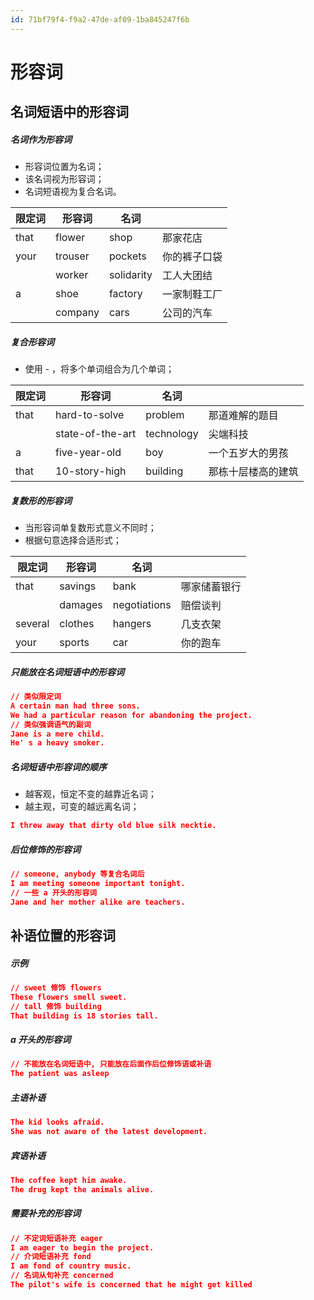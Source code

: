 ```yaml
---
id: 71bf79f4-f9a2-47de-af09-1ba845247f6b
---
```


# 形容词

## 名词短语中的形容词

##### 名词作为形容词

- 形容词位置为名词；
- 该名词视为形容词；
- 名词短语视为复合名词。

| 限定词 | 形容词  | 名词       |              |
| ------ | ------- | ---------- | ------------ |
| that   | flower  | shop       | 那家花店     |
| your   | trouser | pockets    | 你的裤子口袋 |
|        | worker  | solidarity | 工人大团结   |
| a      | shoe    | factory    | 一家制鞋工厂 |
|        | company | cars       | 公司的汽车   |

##### 复合形容词

- 使用 - ，将多个单词组合为几个单词；

| 限定词 | 形容词           | 名词       |                    |
| ------ | ---------------- | ---------- | ------------------ |
| that   | hard-to-solve    | problem    | 那道难解的题目     |
|        | state-of-the-art | technology | 尖端科技           |
| a      | five-year-old    | boy        | 一个五岁大的男孩   |
| that   | 10-story-high    | building   | 那栋十层楼高的建筑 |

##### 复数形的形容词

- 当形容词单复数形式意义不同时；
- 根据句意选择合适形式；

| 限定词  | 形容词  | 名词         |              |
| ------- | ------- | ------------ | ------------ |
| that    | savings | bank         | 哪家储蓄银行 |
|         | damages | negotiations | 赔偿谈判     |
| several | clothes | hangers      | 几支衣架     |
| your    | sports  | car          | 你的跑车     |

##### 只能放在名词短语中的形容词

```json
// 类似限定词
A certain man had three sons.
We had a particular reason for abandoning the project.
// 类似强调语气的副词
Jane is a mere child.
He' s a heavy smoker.
```

##### 名词短语中形容词的顺序

- 越客观，恒定不变的越靠近名词；
- 越主观，可变的越远离名词；

```json
I threw away that dirty old blue silk necktie.
```

##### 后位修饰的形容词

```json
// someone, anybody 等复合名词后
I am meeting someone important tonight.
// 一些 a 开头的形容词
Jane and her mother alike are teachers.
```

## 补语位置的形容词

##### 示例

```json
// sweet 修饰 flowers
These flowers smell sweet.
// tall 修饰 building
That building is 18 stories tall.
```

##### a 开头的形容词

```json
// 不能放在名词短语中, 只能放在后面作后位修饰语或补语
The patient was asleep
```

##### 主语补语

```json
The kid looks afraid.
She was not aware of the latest development.
```

##### 宾语补语

```json
The coffee kept him awake.
The drug kept the animals alive.
```

##### 需要补充的形容词

```json
// 不定词短语补充 eager
I am eager to begin the project.
// 介词短语补充 fond
I am fond of country music.
// 名词从句补充 concerned
The pilot's wife is concerned that he might get killed
```
